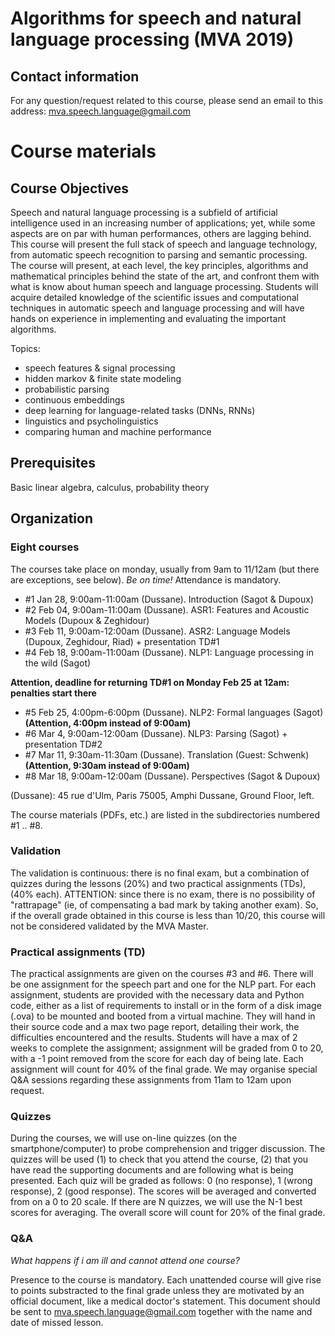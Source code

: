 # Algorithms for speech and natural language processing (MVA 2019)

## Contact information
For any question/request related to this course, please send an email to this address: mva.speech.language@gmail.com

# Course materials

## Course Objectives

Speech and natural language processing is a subfield of artificial intelligence used in an increasing number of applications; yet, while some aspects are on par with human performances, others are lagging behind. This course will present the full stack of speech and language technology, from automatic speech recognition to parsing and semantic processing. The course will present, at each level, the key principles, algorithms and mathematical principles behind the state of the art, and confront them with what is know about human speech and language processing. Students will acquire detailed knowledge of the scientific issues and computational techniques in automatic speech and language processing and will have hands on experience in implementing and evaluating the important algorithms.
 
Topics:
- speech features & signal processing
- hidden markov & finite state modeling
- probabilistic parsing
- continuous embeddings
- deep learning for language-related tasks (DNNs, RNNs)
- linguistics and psycholinguistics
- comparing human and machine performance

## Prerequisites
Basic linear algebra, calculus, probability theory

## Organization

### Eight courses 
The courses take place on monday, usually from 9am to 11/12am (but there are exceptions, see below). _Be on time!_
Attendance is mandatory.

- #1 Jan 28,  9:00am-11:00am (Dussane).  Introduction (Sagot & Dupoux)
- #2 Feb 04, 9:00am-11:00am (Dussane).  ASR1: Features and Acoustic Models (Dupoux & Zeghidour)
- #3 Feb 11, 9:00am-12:00am (Dussane).  ASR2: Language Models (Dupoux, Zeghidour, Riad) + presentation TD#1
- #4 Feb 18, 9:00am-11:00am (Dussane).  NLP1: Language processing in the wild (Sagot)

**Attention, deadline for returning TD#1 on Monday Feb 25 at 12am: penalties start there**

- #5 Feb 25, 4:00pm-6:00pm (Dussane).  NLP2: Formal languages (Sagot) __(Attention, 4:00pm instead of 9:00am)__
- #6 Mar 4,   9:00am-12:00am (Dussane).  NLP3: Parsing (Sagot) + presentation TD#2
- #7 Mar 11, 9:30am-11:30am (Dussane).  Translation (Guest: Schwenk) __(Attention, 9:30am instead of 9:00am)__
- #8 Mar 18, 9:00am-12:00am (Dussane).  Perspectives (Sagot & Dupoux)

(Dussane): 45 rue d'Ulm, Paris 75005, Amphi Dussane, Ground Floor, left.

The course materials (PDFs, etc.) are listed in the subdirectories numbered #1 .. #8. 

### Validation
The validation is continuous: there is no final exam, but a combination of quizzes during the lessons (20%) and two practical assignments (TDs), (40% each). ATTENTION: since there is no exam, there is no possibility of "rattrapage" (ie, of compensating a bad mark by taking another exam). So, if the overall grade obtained in this course is less than 10/20, this course will not be considered validated by the MVA Master. 

### Practical assignments (TD)
The practical assignments are given on the courses #3 and #6. There will be one assignment for the speech part and one for the NLP part. For each assignment, students are provided with the necessary data and Python code, either as a list of requirements to install or in the form of a disk image (.ova) to be mounted and booted from a virtual machine. They will hand in their source code and a max two page report, detailing their work, the difficulties encountered and the results. Students will have a max of 2 weeks to complete the assignment; assignment will be graded from 0 to 20, with a -1 point removed from the score for each day of being late. Each assignment will count for 40% of the final grade. We may organise special Q&A sessions regarding these assignments from 11am to 12am upon request.

### Quizzes

During the courses, we will use on-line quizzes (on the smartphone/computer) to probe comprehension and trigger discussion. The quizzes will be used (1) to check that you attend the course, (2) that you have read the supporting documents and are following what is being presented. Each quiz will be graded as follows: 0 (no response), 1 (wrong response), 2 (good response). The scores will be averaged and converted from on a 0 to 20 scale. If there are N quizzes, we will use the N-1 best scores for averaging. The overall score will count for 20% of the final grade.    


### Q&A

_What happens if i am ill and cannot attend one course?_

Presence to the course is mandatory. Each unattended course will give rise to points substracted to the final grade unless they are motivated by an official document, like a medical doctor's statement. This document should be sent to mva.speech.language@gmail.com together with the name and date of missed lesson.

